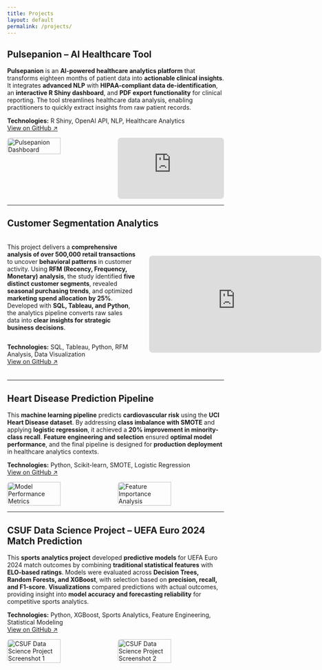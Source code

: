 ```yaml
---
title: Projects
layout: default
permalink: /projects/
---
```


## Pulsepanion – AI Healthcare Tool

<p><strong>Pulsepanion</strong> is an <strong>AI-powered healthcare analytics platform</strong> that transforms eighteen months of patient data into <strong>actionable clinical insights</strong>. It integrates <strong>advanced NLP</strong> with <strong>HIPAA-compliant data de-identification</strong>, an <strong>interactive R Shiny dashboard</strong>, and <strong>PDF export functionality</strong> for clinical reporting. The tool streamlines healthcare data analysis, enabling practitioners to quickly extract insights from raw patient records.</p>
<p><strong>Technologies:</strong> R Shiny, OpenAI API, NLP, Healthcare Analytics<br>
<a href="#">View on GitHub ↗</a></p>

<div style="display: flex; gap: 10px; margin-top: 10px;">
  <!-- Image -->
  <img src="{{ site.baseurl }}/assets/img/Pulsepantion.jpg" alt="Pulsepanion Dashboard" style="border-radius: 8px; width: 50%;">

  <!-- Video -->
  <div style="position: relative; padding-bottom: 28.125%; height: 0; width: 50%; border-radius: 8px; overflow: hidden; cursor: pointer;" onclick="this.style.position='fixed'; this.style.top='50%'; this.style.left='50%'; this.style.transform='translate(-50%, -50%)'; this.style.width='80vw'; this.style.height='80vh'; this.style.zIndex='9999'; this.style.paddingBottom='0'; this.style.backgroundColor='rgba(0,0,0,0.9)'; this.innerHTML='<iframe src=&quot;https://www.youtube.com/embed/tEJoXKLzVH4&quot; title=&quot;Pulsepanion Demo&quot; style=&quot;width:100%; height:100%; border:none;&quot; frameborder=&quot;0&quot; allowfullscreen></iframe><button onclick=&quot;event.stopPropagation(); this.parentElement.style.position=\&#39;relative\&#39;; this.parentElement.style.top=\&#39;auto\&#39;; this.parentElement.style.left=\&#39;auto\&#39;; this.parentElement.style.transform=\&#39;none\&#39;; this.parentElement.style.width=\&#39;50%\&#39;; this.parentElement.style.height=\&#39;0\&#39;; this.parentElement.style.zIndex=\&#39;auto\&#39;; this.parentElement.style.paddingBottom=\&#39;28.125%\&#39;; this.parentElement.style.backgroundColor=\&#39;transparent\&#39;; this.parentElement.innerHTML=\&#39;&lt;iframe src=\\&quot;https://www.youtube.com/embed/tEJoXKLzVH4\\&quot; title=\\&quot;Pulsepanion Demo\\&quot; style=\\&quot;position: absolute; top:0; left:0; width:100%; height:100%;\\&quot; frameborder=\\&quot;0\\&quot; allowfullscreen&gt;&lt;/iframe&gt;\&#39;&quot; style=&quot;position:absolute; top:10px; right:10px; background:rgba(255,255,255,0.8); border:none; border-radius:50%; width:30px; height:30px; cursor:pointer; font-size:16px;&quot;&gt;×</button>';">
    <iframe src="https://www.youtube.com/embed/tEJoXKLzVH4" title="Pulsepanion Demo" style="position: absolute; top:0; left:0; width:100%; height:100%;" frameborder="0" allowfullscreen></iframe>
  </div>
</div>

---

## Customer Segmentation Analytics

<div style="display: grid; grid-template-columns: 1fr 2fr; gap: 30px; margin: 20px 0; align-items: center;">

  <!-- Text column -->
  <div style="min-width: 300px; max-width: 500px; display: flex; flex-direction: column; justify-content: center; height: 100%;">
    <p>
      This project delivers a <strong>comprehensive analysis of over 500,000 retail transactions</strong> to uncover <strong>behavioral patterns</strong> in customer activity. Using <strong>RFM (Recency, Frequency, Monetary) analysis</strong>, the study identified <strong>five distinct customer segments</strong>, revealed <strong>seasonal purchasing trends</strong>, and optimized <strong>marketing spend allocation by 25%</strong>. Developed with <strong>SQL, Tableau, and Python</strong>, the analytics pipeline converts raw sales data into <strong>clear insights for strategic business decisions</strong>.
    </p>
    <p>
      <strong>Technologies:</strong> SQL, Tableau, Python, RFM Analysis, Data Visualization<br>
      <a href="https://github.com/k-shiroma-code/Customer-Segmentation-with-RFM-Analysis">View on GitHub ↗</a>
    </p>
  </div>

  <!-- Dashboard column -->
  <div style="min-width: 400px; display: flex; justify-content: center; align-items: center;">
    <div style="width: 100%; aspect-ratio: 16/9; border-radius: 8px; overflow: hidden;">
      <iframe 
        src="https://public.tableau.com/views/Customer_Segmentation_Overview_Github/Dashboard1?:showVizHome=no&:embed=true" 
        style="width: 100%; height: 100%; border: none;">
      </iframe>
    </div>
  </div>

</div>


---

## Heart Disease Prediction Pipeline

<p>This <strong>machine learning pipeline</strong> predicts <strong>cardiovascular risk</strong> using the <strong>UCI Heart Disease dataset</strong>. By addressing <strong>class imbalance with SMOTE</strong> and applying <strong>logistic regression</strong>, it achieved a <strong>20% improvement in minority-class recall</strong>. <strong>Feature engineering and selection</strong> ensured <strong>optimal model performance</strong>, and the final pipeline is designed for <strong>production deployment</strong> in healthcare analytics contexts.</p>
<p><strong>Technologies:</strong> Python, Scikit-learn, SMOTE, Logistic Regression<br>
<a href="#">View on GitHub ↗</a></p>

<div style="display: flex; gap: 10px; margin-top: 10px;">
  <img src="{{ site.baseurl }}/assets/img/IMG_1668.jpg" alt="Model Performance Metrics" style="border-radius: 8px; width: 50%;">
  <img src="{{ site.baseurl }}/assets/img/Feature_Importance.jpg" alt="Feature Importance Analysis" style="border-radius: 8px; width: 50%;">
</div>

---

## CSUF Data Science Project – UEFA Euro 2024 Match Prediction

<p>This <strong>sports analytics project</strong> developed <strong>predictive models</strong> for UEFA Euro 2024 match outcomes by combining <strong>traditional statistical features</strong> with <strong>ELO-based ratings</strong>. Models were evaluated across <strong>Decision Trees, Random Forests, and XGBoost</strong>, with selection based on <strong>precision, recall, and F1-score</strong>. <strong>Visualizations</strong> compared predictions with actual outcomes, providing insight into <strong>model accuracy and forecasting reliability</strong> for competitive sports analytics.</p>
<p><strong>Technologies:</strong> Python, XGBoost, Sports Analytics, Feature Engineering, Statistical Modeling<br>
<a href="#">View on GitHub ↗</a></p>

<div style="display: flex; gap: 10px; margin-top: 10px;">
  <img src="{{ site.baseurl }}/assets/img/IMG_1670.jpg" alt="CSUF Data Science Project Screenshot 1" style="border-radius: 8px; width: 50%;">
  <img src="{{ site.baseurl }}/assets/img/IMG_1671.jpg" alt="CSUF Data Science Project Screenshot 2" style="border-radius: 8px; width: 50%;">
</div>

